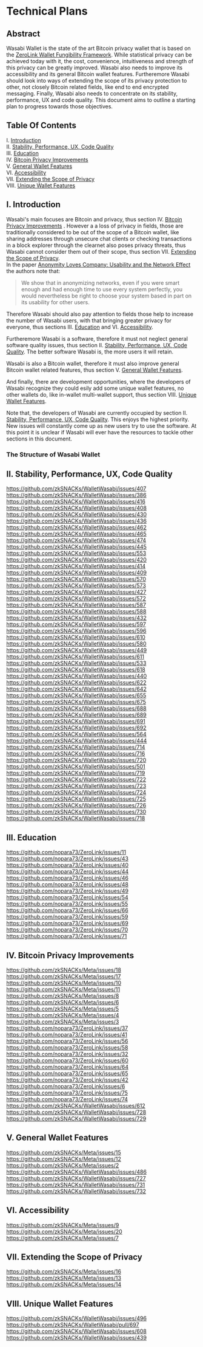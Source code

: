 # Technical Plans

## Abstract

Wasabi Wallet is the state of the art Bitcoin privacy wallet that is based on the [ZeroLink Wallet Fungibility Framework](https://github.com/nopara73/ZeroLink/). While statistical privacy can be achieved today with it, the cost, convenience, intuitiveness and strength of this privacy can be greatly improved. Wasabi also needs to improve its accessibility and its general Bitcoin wallet features. Furtheremore Wasabi should look into ways of extending the scope of its privacy protection to other, not closely Bitcoin related fields, like end to end encrypted messaging. Finally, Wasabi also needs to concentrate on its stability, performance, UX and code quality. This document aims to outline a starting plan to progress towards those objectives.

## Table Of Contents

I. [Introduction](#i-introduction)  
II. [Stability, Performance, UX, Code Quality](#ii-stability-performance-ux-code-quality)  
III. [Education](#iii-education)  
IV. [Bitcoin Privacy Improvements](#iv-bitcoin-privacy-improvements)  
V. [General Wallet Features](#v-general-wallet-features)  
VI. [Accessibility](#vi-accessibility)  
VII. [Extending the Scope of Privacy](#vii-extending-the-scope-of-privacy)  
VIII. [Unique Wallet Features](#viii-unique-wallet-features)  

## I. Introduction

Wasabi's main focuses are Bitcoin and privacy, thus section IV. [Bitcoin Privacy Improvements](#iv-bitcoin-privacy-improvements)  . However a a loss of privacy in fields, those are traditionally considered to be out of the scope of a Bitcoin wallet, like sharing addresses through unsecure chat clients or checking transactions in a block explorer through the clearnet also poses privacy threats, thus Wasabi cannot consider them out of their scope, thus section VII. [Extending the Scope of Privacy](#vii-extending-the-scope-of-privacy).  
In the paper [Anonymity Loves Company: Usability and the Network Effect](https://www.freehaven.net/anonbib/cache/usability:weis2006.pdf) the authors note that: 

> We show that in anonymizing networks, even if you were smart enough and had enough time to use every system perfectly, you would nevertheless be right to choose your system based in part on its usability for other users.

Therefore Wasabi should also pay attention to fields those help to increase the number of Wasabi users, with that bringing greater privacy for everyone, thus sections III. [Education](#iii-education) and VI. [Accessibility](#vi-accessibility).  

Furtheremore Wasabi is a software, therefore it must not neglect general software quality issues, thus section II. [Stability, Performance, UX, Code Quality](#ii-stability-performance-ux-code-quality). The better software Wasabi is, the more users it will retain.

Wasabi is also a Bitcoin wallet, therefore it must also improve general Bitcoin wallet related features, thus section V. [General Wallet Features](#v-general-wallet-features).

And finally, there are development opportunities, where the developers of Wasabi recognize they could esily add some unique wallet features, no other wallets do, like in-wallet multi-wallet support, thus section VIII. [Unique Wallet Features](#viii-unique-wallet-features).

Note that, the developers of Wasabi are currently occupied by section II. [Stability, Performance, UX, Code Quality](#ii-stability-performance-ux-code-quality). This enjoys the highest priority. New issues will constantly come up as new users try to use the software. At this point it is unclear if Wasabi will ever have the resources to tackle other sections in this document.

### The Structure of Wasabi Wallet



## II. Stability, Performance, UX, Code Quality
https://github.com/zkSNACKs/WalletWasabi/issues/407
https://github.com/zkSNACKs/WalletWasabi/issues/386
https://github.com/zkSNACKs/WalletWasabi/issues/416
https://github.com/zkSNACKs/WalletWasabi/issues/408
https://github.com/zkSNACKs/WalletWasabi/issues/430
https://github.com/zkSNACKs/WalletWasabi/issues/436
https://github.com/zkSNACKs/WalletWasabi/issues/462
https://github.com/zkSNACKs/WalletWasabi/issues/465
https://github.com/zkSNACKs/WalletWasabi/issues/474
https://github.com/zkSNACKs/WalletWasabi/issues/445
https://github.com/zkSNACKs/WalletWasabi/issues/553
https://github.com/zkSNACKs/WalletWasabi/issues/420
https://github.com/zkSNACKs/WalletWasabi/issues/414
https://github.com/zkSNACKs/WalletWasabi/issues/409
https://github.com/zkSNACKs/WalletWasabi/issues/570
https://github.com/zkSNACKs/WalletWasabi/issues/573
https://github.com/zkSNACKs/WalletWasabi/issues/427
https://github.com/zkSNACKs/WalletWasabi/issues/572
https://github.com/zkSNACKs/WalletWasabi/issues/587
https://github.com/zkSNACKs/WalletWasabi/issues/588
https://github.com/zkSNACKs/WalletWasabi/issues/432
https://github.com/zkSNACKs/WalletWasabi/issues/597
https://github.com/zkSNACKs/WalletWasabi/issues/596
https://github.com/zkSNACKs/WalletWasabi/issues/610
https://github.com/zkSNACKs/WalletWasabi/issues/580
https://github.com/zkSNACKs/WalletWasabi/issues/449
https://github.com/zkSNACKs/WalletWasabi/issues/611
https://github.com/zkSNACKs/WalletWasabi/issues/533
https://github.com/zkSNACKs/WalletWasabi/issues/618
https://github.com/zkSNACKs/WalletWasabi/issues/440
https://github.com/zkSNACKs/WalletWasabi/issues/622
https://github.com/zkSNACKs/WalletWasabi/issues/642
https://github.com/zkSNACKs/WalletWasabi/issues/655
https://github.com/zkSNACKs/WalletWasabi/issues/675
https://github.com/zkSNACKs/WalletWasabi/issues/688
https://github.com/zkSNACKs/WalletWasabi/issues/689
https://github.com/zkSNACKs/WalletWasabi/issues/691
https://github.com/zkSNACKs/WalletWasabi/issues/692
https://github.com/zkSNACKs/WalletWasabi/issues/564
https://github.com/zkSNACKs/WalletWasabi/issues/444
https://github.com/zkSNACKs/WalletWasabi/issues/714
https://github.com/zkSNACKs/WalletWasabi/issues/716
https://github.com/zkSNACKs/WalletWasabi/issues/720
https://github.com/zkSNACKs/WalletWasabi/issues/501
https://github.com/zkSNACKs/WalletWasabi/issues/719
https://github.com/zkSNACKs/WalletWasabi/issues/722
https://github.com/zkSNACKs/WalletWasabi/issues/723
https://github.com/zkSNACKs/WalletWasabi/issues/724
https://github.com/zkSNACKs/WalletWasabi/issues/725
https://github.com/zkSNACKs/WalletWasabi/issues/726
https://github.com/zkSNACKs/WalletWasabi/issues/730
https://github.com/zkSNACKs/WalletWasabi/issues/718

## III. Education
https://github.com/nopara73/ZeroLink/issues/11
https://github.com/nopara73/ZeroLink/issues/43
https://github.com/nopara73/ZeroLink/issues/40
https://github.com/nopara73/ZeroLink/issues/44
https://github.com/nopara73/ZeroLink/issues/46
https://github.com/nopara73/ZeroLink/issues/48
https://github.com/nopara73/ZeroLink/issues/49
https://github.com/nopara73/ZeroLink/issues/54
https://github.com/nopara73/ZeroLink/issues/55
https://github.com/nopara73/ZeroLink/issues/66
https://github.com/nopara73/ZeroLink/issues/59
https://github.com/nopara73/ZeroLink/issues/69
https://github.com/nopara73/ZeroLink/issues/70
https://github.com/nopara73/ZeroLink/issues/71

## IV. Bitcoin Privacy Improvements
https://github.com/zkSNACKs/Meta/issues/18
https://github.com/zkSNACKs/Meta/issues/17
https://github.com/zkSNACKs/Meta/issues/10
https://github.com/zkSNACKs/Meta/issues/11
https://github.com/zkSNACKs/Meta/issues/8
https://github.com/zkSNACKs/Meta/issues/6
https://github.com/zkSNACKs/Meta/issues/5
https://github.com/zkSNACKs/Meta/issues/4
https://github.com/zkSNACKs/Meta/issues/3
https://github.com/nopara73/ZeroLink/issues/37
https://github.com/nopara73/ZeroLink/issues/41
https://github.com/nopara73/ZeroLink/issues/56
https://github.com/nopara73/ZeroLink/issues/58
https://github.com/nopara73/ZeroLink/issues/32
https://github.com/nopara73/ZeroLink/issues/60
https://github.com/nopara73/ZeroLink/issues/64
https://github.com/nopara73/ZeroLink/issues/65
https://github.com/nopara73/ZeroLink/issues/42
https://github.com/nopara73/ZeroLink/issues/6
https://github.com/nopara73/ZeroLink/issues/75
https://github.com/nopara73/ZeroLink/issues/74
https://github.com/zkSNACKs/WalletWasabi/issues/612
https://github.com/zkSNACKs/WalletWasabi/issues/728
https://github.com/zkSNACKs/WalletWasabi/issues/729

## V. General Wallet Features
https://github.com/zkSNACKs/Meta/issues/15
https://github.com/zkSNACKs/Meta/issues/12
https://github.com/zkSNACKs/Meta/issues/2
https://github.com/zkSNACKs/WalletWasabi/issues/486
https://github.com/zkSNACKs/WalletWasabi/issues/727
https://github.com/zkSNACKs/WalletWasabi/issues/731
https://github.com/zkSNACKs/WalletWasabi/issues/732

## VI. Accessibility
https://github.com/zkSNACKs/Meta/issues/9
https://github.com/zkSNACKs/Meta/issues/20
https://github.com/zkSNACKs/Meta/issues/7

## VII. Extending the Scope of Privacy
https://github.com/zkSNACKs/Meta/issues/16
https://github.com/zkSNACKs/Meta/issues/13
https://github.com/zkSNACKs/Meta/issues/14

## VIII. Unique Wallet Features
https://github.com/zkSNACKs/WalletWasabi/issues/496
https://github.com/zkSNACKs/WalletWasabi/pull/697
https://github.com/zkSNACKs/WalletWasabi/issues/608
https://github.com/zkSNACKs/WalletWasabi/issues/439
